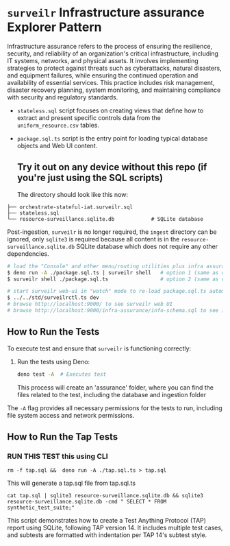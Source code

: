 # `surveilr` Infrastructure assurance Explorer Pattern

Infrastructure assurance refers to the process of ensuring the resilience,
security, and reliability of an organization's critical infrastructure,
including IT systems, networks, and physical assets. It involves implementing
strategies to protect against threats such as cyberattacks, natural disasters,
and equipment failures, while ensuring the continued operation and availability
of essential services. This practice includes risk management, disaster recovery
planning, system monitoring, and maintaining compliance with security and
regulatory standards.

- `stateless.sql` script focuses on creating views that define how to extract
  and present specific controls data from the `uniform_resource.csv` tables.

- `package.sql.ts` script is the entry point for loading typical database
  objects and Web UI content.

  ## Try it out on any device without this repo (if you're just using the SQL scripts)

  The directory should look like this now:

```
├── orchestrate-stateful-iat.surveilr.sql
├── stateless.sql 
└── resource-surveillance.sqlite.db            # SQLite database
```

Post-ingestion, `surveilr` is no longer required, the `ingest` directory can be
ignored, only `sqlite3` is required because all content is in the
`resource-surveillance.sqlite.db` SQLite database which does not require any
other dependencies.

```bash
# load the "Console" and other menu/routing utilities plus infra assurance Web UI (both are same, just run one)
$ deno run -A ./package.sql.ts | surveilr shell   # option 1 (same as option 2)
$ surveilr shell ./package.sql.ts                 # option 2 (same as option 1)

# start surveilr web-ui in "watch" mode to re-load package.sql.ts automatically
$ ../../std/surveilrctl.ts dev
# browse http://localhost:9000/ to see surveilr web UI
# browse http://localhost:9000/infra-assurance/info-schema.sql to see infra-assurance-specific views and tables
```

## How to Run the Tests

To execute test and ensure that `surveilr` is functioning correctly:

1. Run the tests using Deno:

   ```bash
   deno test -A  # Executes test
   ```

   This process will create an 'assurance' folder, where you can find the files
   related to the test, including the database and ingestion folder

The `-A` flag provides all necessary permissions for the tests to run, including
file system access and network permissions.

## How to Run the Tap Tests

### RUN THIS TEST this using CLI

`rm -f tap.sql &&  deno run -A ./tap.sql.ts > tap.sql`

This will generate a tap.sql file from tap.sql.ts

`cat tap.sql | sqlite3 resource-surveillance.sqlite.db && sqlite3 resource-surveillance.sqlite.db -cmd "
SELECT * FROM synthetic_test_suite;"`

This script demonstrates how to create a Test Anything Protocol (TAP) report
using SQLite, following TAP version 14. It includes multiple test cases, and
subtests are formatted with indentation per TAP 14's subtest style.
